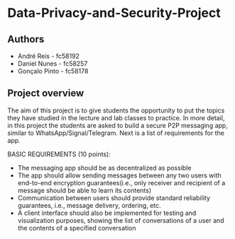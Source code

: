 # Data-Privacy-and-Security-Project

## Authors

- André Reis - fc58192
- Daniel Nunes - fc58257
- Gonçalo Pinto - fc58178

## Project overview

The aim of this project is to give students the opportunity to put the topics they have studied in the lecture and lab classes to practice. In more detail, in this project the students are asked to build a secure P2P messaging app, similar to WhatsApp/Signal/Telegram. Next is a list of requirements for the app.

BASIC REQUIREMENTS (10 points):
-  The messaging app should be as decentralized as possible
- The app should allow sending messages between any two users with end-to-end encryption
guarantees(i.e., only receiver and recipient of a message should be able to learn its contents)
- Communication between users should provide standard reliability guarantees, i.e., message
delivery, ordering, etc.
- A client interface should also be implemented for testing and visualization purposes,
showing the list of conversations of a user and the contents of a specified conversation
